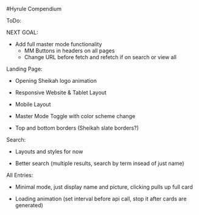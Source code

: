 #Hyrule Compendium

ToDo:

NEXT GOAL: 

 - Add full master mode functionality
    - MM Buttons in headers on all pages
    - Change URL before fetch and refetch if on search or view all

Landing Page:

 - Opening Sheikah logo animation

 - Responsive Website & Tablet Layout

 - Mobile Layout

 - Master Mode Toggle with color scheme change

 - Top and bottom borders (Sheikah slate borders?)

Search:
 
 - Layouts and styles for now

 - Better search (multiple results, search by term insead of just name)

All Entries:

 - Minimal mode, just display name and picture, clicking pulls up full card

 - Loading animation (set interval before api call, stop it after cards are generated)